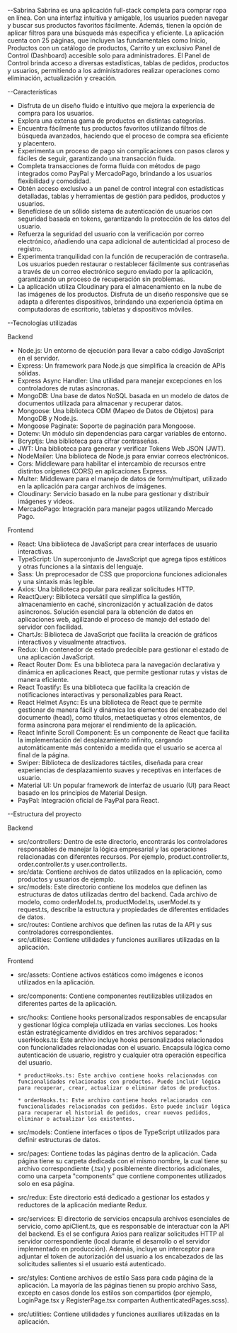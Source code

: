 --Sabrina
Sabrina es una aplicación full-stack completa para comprar ropa en línea. Con una interfaz intuitiva y amigable, los usuarios pueden navegar y buscar sus productos favoritos fácilmente. Además, tienen la opción de aplicar filtros para una búsqueda más específica y eficiente. La aplicación cuenta con 25 páginas, que incluyen las fundamentales como Inicio, Productos con un catálogo de productos, Carrito y un exclusivo Panel de Control (Dashboard) accesible solo para administradores. El Panel de Control brinda acceso a diversas estadísticas, tablas de pedidos, productos y usuarios, permitiendo a los administradores realizar operaciones como eliminación, actualización y creación.


--Características
* Disfruta de un diseño fluido e intuitivo que mejora la experiencia de compra para los usuarios.
* Explora una extensa gama de productos en distintas categorías.
* Encuentra fácilmente tus productos favoritos utilizando filtros de búsqueda avanzados, haciendo que el proceso de compra sea eficiente y placentero.
* Experimenta un proceso de pago sin complicaciones con pasos claros y fáciles de seguir, garantizando una transacción fluida.
* Completa transacciones de forma fluida con métodos de pago integrados como PayPal y MercadoPago, brindando a los usuarios flexibilidad y comodidad.
* Obtén acceso exclusivo a un panel de control integral con estadísticas detalladas, tablas y herramientas de gestión para pedidos, productos y usuarios.
* Benefíciese de un sólido sistema de autenticación de usuarios con seguridad basada en tokens, garantizando la protección de los datos del usuario.
* Refuerza la seguridad del usuario con la verificación por correo electrónico, añadiendo una capa adicional de autenticidad al proceso de registro.
* Experimenta tranquilidad con la función de recuperación de contraseña. Los usuarios pueden restaurar o restablecer fácilmente sus contraseñas a través de un correo electrónico seguro enviado por la aplicación, garantizando un proceso de recuperación sin problemas.
* La aplicación utiliza Cloudinary para el almacenamiento en la nube de las imágenes de los productos.
Disfruta de un diseño responsive que se adapta a diferentes dispositivos, brindando una experiencia óptima en computadoras de escritorio, tabletas y dispositivos móviles.


--Tecnologías utilizadas

Backend
* Node.js: Un entorno de ejecución para llevar a cabo código JavaScript en el servidor.
* Express: Un framework para Node.js que simplifica la creación de APIs sólidas.
* Express Async Handler: Una utilidad para manejar excepciones en los controladores de rutas asíncronas.
* MongoDB: Una base de datos NoSQL basada en un modelo de datos de documentos utilizada para almacenar y recuperar datos.
* Mongoose: Una biblioteca ODM (Mapeo de Datos de Objetos) para MongoDB y Node.js.
* Mongoose Paginate: Soporte de paginación para Mongoose.
* Dotenv: Un módulo sin dependencias para cargar variables de entorno.
* Bcryptjs: Una biblioteca para cifrar contraseñas.
* JWT: Una biblioteca para generar y verificar Tokens Web JSON (JWT).
* NodeMailer: Una biblioteca de Node.js para enviar correos electrónicos.
* Cors: Middleware para habilitar el intercambio de recursos entre distintos orígenes (CORS) en aplicaciones Express.
* Multer: Middleware para el manejo de datos de form/multipart, utilizado en la aplicación para cargar archivos de imágenes.
* Cloudinary: Servicio basado en la nube para gestionar y distribuir imágenes y videos.
* MercadoPago: Integración para manejar pagos utilizando Mercado Pago.

Frontend
* React: Una biblioteca de JavaScript para crear interfaces de usuario interactivas.
* TypeScript: Un superconjunto de JavaScript que agrega tipos estáticos y otras funciones a la sintaxis del lenguaje.
* Sass: Un preprocesador de CSS que proporciona funciones adicionales y una sintaxis más legible.
* Axios: Una biblioteca popular para realizar solicitudes HTTP.
* ReactQuery: Biblioteca versátil que simplifica la gestión, almacenamiento en caché, sincronización y actualización de datos asíncronos. Solución esencial para la obtención de datos en aplicaciones web, agilizando el proceso de manejo del estado del servidor con facilidad.
* ChartJs: Biblioteca de JavaScript que facilita la creación de gráficos interactivos y visualmente atractivos.
* Redux: Un contenedor de estado predecible para gestionar el estado de una aplicación JavaScript.
* React Router Dom: Es una biblioteca para la navegación declarativa y dinámica en aplicaciones React, que permite gestionar rutas y vistas de manera eficiente.
* React Toastify: Es una biblioteca que facilita la creación de notificaciones interactivas y personalizables para React.
* React Helmet Async: Es una biblioteca de React que te permite gestionar de manera fácil y dinámica los elementos del encabezado del documento (head), como títulos, metaetiquetas y otros elementos, de forma asíncrona para mejorar el rendimiento de la aplicación.
* React Infinite Scroll Component: Es un componente de React que facilita la implementación del desplazamiento infinito, cargando automáticamente más contenido a medida que el usuario se acerca al final de la página.
* Swiper: Biblioteca de deslizadores táctiles, diseñada para crear experiencias de desplazamiento suaves y receptivas en interfaces de usuario.
* Material UI: Un popular framework de interfaz de usuario (UI) para React basado en los principios de Material Design.
* PayPal: Integración oficial de PayPal para React.


--Estructura del proyecto

Backend
* src/controllers: Dentro de este directorio, encontrarás los controladores responsables de manejar la lógica empresarial y las operaciones relacionadas con diferentes recursos. Por ejemplo, product.controller.ts, order.controller.ts y user.controller.ts.
* src/data: Contiene archivos de datos utilizados en la aplicación, como productos y usuarios de ejemplo.
* src/models: Este directorio contiene los modelos que definen las estructuras de datos utilizadas dentro del backend. Cada archivo de modelo, como orderModel.ts, productModel.ts, userModel.ts y request.ts, describe la estructura y propiedades de diferentes entidades de datos.
* src/routes: Contiene archivos que definen las rutas de la API y sus controladores correspondientes.
* src/utilities: Contiene utilidades y funciones auxiliares utilizadas en la aplicación.

Frontend
* src/assets: Contiene activos estáticos como imágenes e iconos utilizados en la aplicación.
* src/components: Contiene componentes reutilizables utilizados en diferentes partes de la aplicación.
* src/hooks: Contiene hooks personalizados responsables de encapsular y gestionar lógica compleja utilizada en varias secciones. Los hooks están estratégicamente divididos en tres archivos separados:
      * userHooks.ts: Este archivo incluye hooks personalizados relacionados con funcionalidades relacionadas con el usuario. Encapsula lógica como autenticación de usuario, registro y cualquier otra operación específica del usuario.

      * productHooks.ts: Este archivo contiene hooks relacionados con funcionalidades relacionadas con productos. Puede incluir lógica para recuperar, crear, actualizar o eliminar datos de productos.

      * orderHooks.ts: Este archivo contiene hooks relacionados con funcionalidades relacionadas con pedidos. Esto puede incluir lógica para recuperar el historial de pedidos, crear nuevos pedidos, eliminar o actualizar los existentes.

* src/models: Contiene interfaces o tipos de TypeScript utilizados para definir estructuras de datos.
* src/pages: Contiene todas las páginas dentro de la aplicación. Cada página tiene su carpeta dedicada con el mismo nombre, la cual tiene su archivo correspondiente (.tsx) y posiblemente directorios adicionales, como una carpeta "components" que contiene componentes utilizados solo en esa página.
* src/redux: Este directorio está dedicado a gestionar los estados y reductores de la aplicación mediante Redux.
* src/services: El directorio de servicios encapsula archivos esenciales de servicio, como apiClient.ts, que es responsable de interactuar con la API del backend. Es el se configura Axios para realizar solicitudes HTTP al servidor correspondiente (local durante el desarrollo o el servidor implementado en producción). Además, incluye un interceptor para adjuntar el token de autorización del usuario a los encabezados de las solicitudes salientes si el usuario está autenticado.
* src/styles: Contiene archivos de estilo Sass para cada página de la aplicación. La mayoría de las páginas tienen su propio archivo Sass, excepto en casos donde los estilos son compartidos (por ejemplo, LoginPage.tsx y RegisterPage.tsx comparten AuthenticatedPages.scss).
* src/utilities: Contiene utilidades y funciones auxiliares utilizadas en la aplicación.